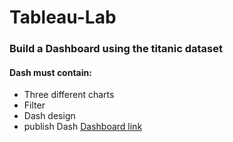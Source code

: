 # Tableau-Lab

### Build a Dashboard using the titanic dataset
#### Dash must contain:
- Three different charts
- Filter
- Dash design
- publish Dash
 [Dashboard link](https://public.tableau.com/views/SurvivorsoftheTitanic_16860036034490/Dashboard1?:language=en-US&publish=yes&:display_count=n&:origin=viz_share_link)
